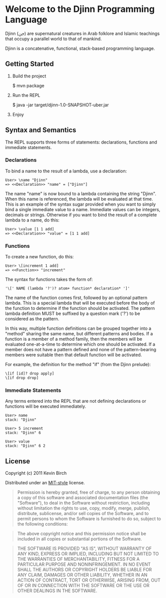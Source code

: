 # Welcome to the Djinn Programming Language

Djinn (جن) are supernatural creatures in Arab folklore and Islamic teachings that occupy a parallel world to that of mankind.

Djinn is a concatenative, functional, stack-based programming language.

## Getting Started

1. Build the project

    $ mvn package

2. Run the REPL

    $ java -jar target/djinn-1.0-SNAPSHOT-uber.jar

3. Enjoy

## Syntax and Semantics

The REPL supports three forms of statements: declarations, functions and immediate statements.

### Declarations

To bind a name to the result of a lambda, use a declaration:

    User> \name "Djinn"
    => <<Declaration>> "name" = ["Djinn"]

The name "name" is now bound to a lambda containing the string "Djinn".  When this name is referenced, the lambda will be
evaluated  at that time.  This is an example of the syntax sugar provided when you want to simply bind a single immediate
value to a name.  Immediate values can be integers, decimals or strings.  Otherwise if you want to bind the result of a
complete lambda to a name, do this:

    User> \value [1 1 add]
    => <<Declaration>> "value" = [1 1 add]

### Functions

To create a new function, do this:

    User> \[increment 1 add]
    => <<Function>> "increment"

The syntax for functions takes the form of:

    '\[' NAME (lambda '?')? atom+ function* declaration* ']'

The name of the function comes first, followed by an optional pattern lambda.  This is a special lambda that will be
executed before the body of the function to determine if the function should be activated.  The pattern lambda definition
MUST be suffixed by a question mark ('?') to be considered as the pattern.

In this way, multiple function definitions can be grouped together into a "method" sharing the same name, but different
patterns and bodies.  If a function is a member of a method family, then the members will be evaluated one-at-a-time to
determine which one should be activated. If a member does not have a pattern defined and none of the pattern-bearing
members were suitable then that default function will be activated.

For example, the definition for the method "if" (from the Djinn prelude):

    \[if [id]? drop apply]
    \[if drop drop]

### Immediate Statements

Any terms entered into the REPL that are not defining declarations or functions will be executed immediately.

    User> name
    stack: "Djinn"

    User> 5 increment
    stack: "Djinn" 6

    User> value
    stack: "Djinn" 6 2

## License

Copyright (c) 2011 Kevin Birch

Distributed under an [MIT-style](http://www.opensource.org/licenses/mit-license.php) license.

> Permission is hereby granted, free of charge, to any person obtaining a copy of
> this software and associated documentation files (the "Software"), to deal in
> the Software without restriction, including without limitation the rights to
> use, copy, modify, merge, publish, distribute, sublicense, and/or sell copies
> of the Software, and to permit persons to whom the Software is furnished to do
> so, subject to the following conditions:

> The above copyright notice and this permission notice shall be included in all
> copies or substantial portions of the Software.

> THE SOFTWARE IS PROVIDED "AS IS", WITHOUT WARRANTY OF ANY KIND, EXPRESS OR
> IMPLIED, INCLUDING BUT NOT LIMITED TO THE WARRANTIES OF MERCHANTABILITY,
> FITNESS FOR A PARTICULAR PURPOSE AND NONINFRINGEMENT. IN NO EVENT SHALL THE
> AUTHORS OR COPYRIGHT HOLDERS BE LIABLE FOR ANY CLAIM, DAMAGES OR OTHER
> LIABILITY, WHETHER IN AN ACTION OF CONTRACT, TORT OR OTHERWISE, ARISING FROM,
> OUT OF OR IN CONNECTION WITH THE SOFTWARE OR THE USE OR OTHER DEALINGS IN THE
> SOFTWARE.

